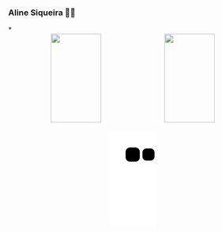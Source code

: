 <h3>Aline Siqueira 👋🏻️</h3>
* 

<!-- Stats and Languages -->
<div align="center">
  <a href="https://github.com/alinemsiqueira" style="text-decoration: none;">
  <img height="180vm" width="45%" src="https://github-readme-stats.vercel.app/api?username=alinemsiqueira&show_icons=true&theme=dracula&count_private=true&bg_color=0D1117&hide=issues"/>
  <img height="180vm" width="45%" src="https://github-readme-stats.vercel.app/api/top-langs/?username=alinemsiqueira&layout=compact&langs_count=10&theme=dracula&count_private=true&bg_color=0D1117"/>
  </a>
</div>

<!-- Snake Game -->
<p width="100%" align="center">
  <img src="https://github.com/alinemsiqueira/alinemsiqueira/blob/output/github-contribution-grid-snake.svg">  
</p>
